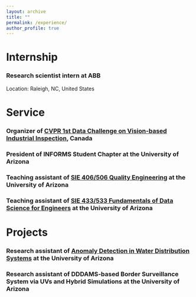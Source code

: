 ```yaml
---
layout: archive
title: ""
permalink: /experience/
author_profile: true
---
```


Internship
===
### Research scientist intern at ABB
Location: Raleigh, NC, United States


Service
=== 
### Organizer of **[CVPR 1st Data Challenge on Vision-based Industrial Inspection](https://vision-based-industrial-inspection.github.io/cvpr-2023/)**,  Canada

### President of INFORMS Student Chapter at the University of Arizona


### Teaching assistant of [SIE 406/506 Quality Engineering](https://sie.engineering.arizona.edu/sites/sie.engineering.arizona.edu/files/syllabus/SIE406-506_Syllabus_Liu_S21_2.pdf) at the University of Arizona


### Teaching assistant of [SIE 433/533 Fundamentals of Data Science for Engineers](https://sie.engineering.arizona.edu/sites/sie.engineering.arizona.edu/files/syllabus/SIE-433-533-Syllabus-Fall-2019_0.pdf) at the University of Arizona

Projects
===

### Research assistant of [Anomaly Detection in Water Distribution Systems](https://uawds.github.io) at the University of Arizona


### Research assistant of DDDAMS-based Border Surveillance System via UVs and Hybrid Simulations at the University of Arizona
